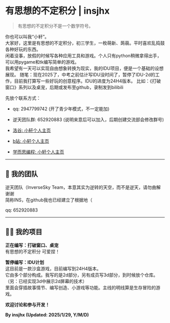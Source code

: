 # 有思想的不定积分 | insjhx

> 有思想的不定积分不是一个数学符号。

你也可以叫我“小轩”。\
大家好，这里是有思想的不定积分，初三学生，一枚萌新、蒟蒻。平时喜欢乱捣鼓各种好玩的东西。\
闲着没事，放假的时候写各种应用工具和游戏。个人只有python稍微拿得出手，可以用pygame和tk编写简单的游戏。\
我希望有一天可以实现自由想象转换为现实，我的IDU项目，便是一个基础的设想展现。
随笔：现在2025了，中考之前估计写IDU没时间了，暂停了IDU-2d的工作，目前我打算写一些好玩的创意程序。IDU的进度为24H4版本。
比如：《打破窗口》系列以及桌宠，后期或发布至github，录制发到bilibili

先放个联系方式：

* qq: 2947799742 (开了青少年模式，不一定能加)
* 逆天团队群: 652920883 (说明来意后可以加入，后期创建交流部会修改群号)
  

  
* [洛谷: 小轩个人主页](https://www.luogu.com.cn/user/714541#main)
* [b站: 小轩个人主页](https://space.bilibili.com/418073971)
* [学而思编程: 小轩个人主页](https://code.xueersi.com/space/12907647)


* * *

## 🤝 我的团队

逆天团队（InverseSky Team，本意其实为逆转的天空，而不是逆天，请勿曲解谢谢\
简称INS，在github我也已经建立了根据地（

qq: 652920883

* * *

## 👨‍💻 我的项目

**正在编写：打破窗口、桌宠**\
有思想的不定积分 可爱捏！

**暂停编写：IDU计划**\
这目前是一款沙盒游戏，目前编写到24H4版本。\
它由多个部分构成。我写的是2d部分，另有成员写3d部分，到时候放个仓库。（另：已经实现3d中展示2d屏幕的技术）\
里面会穿插故事情节、编写创造、小游戏等功能。主线的明线算是生存冒险的游戏。

**欢迎讨论和参与开发！**

**By insjhx (Updated: 2025/1/29, Y/M/D)**
